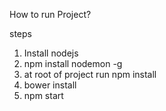 How to run Project?

steps

1. Install nodejs
2. npm install nodemon -g
3. at root of project run npm install
4. bower install 
5. npm start
